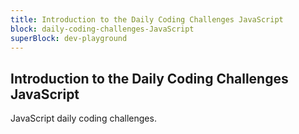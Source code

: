 ```yaml
---
title: Introduction to the Daily Coding Challenges JavaScript
block: daily-coding-challenges-JavaScript
superBlock: dev-playground
---
```


## Introduction to the Daily Coding Challenges JavaScript

JavaScript daily coding challenges.
